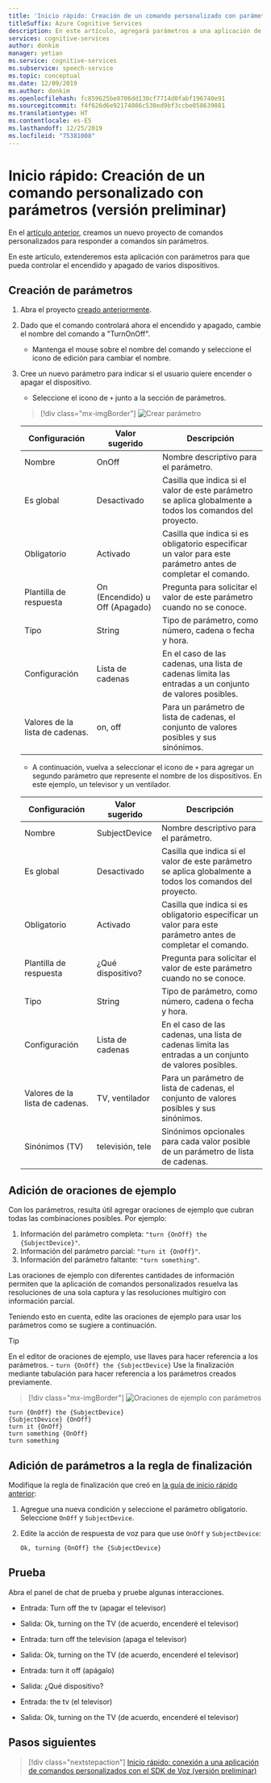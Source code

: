 ```yaml
---
title: 'Inicio rápido: Creación de un comando personalizado con parámetros (versión preliminar): servicio de voz'
titleSuffix: Azure Cognitive Services
description: En este artículo, agregará parámetros a una aplicación de comandos personalizados.
services: cognitive-services
author: donkim
manager: yetian
ms.service: cognitive-services
ms.subservice: speech-service
ms.topic: conceptual
ms.date: 12/09/2019
ms.author: donkim
ms.openlocfilehash: fc859625be0706dd130cf7714d0fabf196740e91
ms.sourcegitcommit: f4f626d6e92174086c530ed9bf3ccbe058639081
ms.translationtype: HT
ms.contentlocale: es-ES
ms.lasthandoff: 12/25/2019
ms.locfileid: "75381008"
---
```

# <a name="quickstart-create-a-custom-command-with-parameters-preview"></a>Inicio rápido: Creación de un comando personalizado con parámetros (versión preliminar)

En el [artículo anterior](./quickstart-custom-speech-commands-create-new.md), creamos un nuevo proyecto de comandos personalizados para responder a comandos sin parámetros.

En este artículo, extenderemos esta aplicación con parámetros para que pueda controlar el encendido y apagado de varios dispositivos.

## <a name="create-parameters"></a>Creación de parámetros

1. Abra el proyecto [creado anteriormente](./quickstart-custom-speech-commands-create-new.md).
1. Dado que el comando controlará ahora el encendido y apagado, cambie el nombre del comando a "TurnOnOff".
   - Mantenga el mouse sobre el nombre del comando y seleccione el icono de edición para cambiar el nombre.
1. Cree un nuevo parámetro para indicar si el usuario quiere encender o apagar el dispositivo.
   - Seleccione el icono de `+` junto a la sección de parámetros.

   > [!div class="mx-imgBorder"]
   > ![Crear parámetro](media/custom-speech-commands/create-on-off-parameter.png)

   | Configuración            | Valor sugerido     | Descripción                                                                                               |
   | ------------------ | ------------------- | --------------------------------------------------------------------------------------------------------- |
   | Nombre               | OnOff               | Nombre descriptivo para el parámetro.                                                                     |
   | Es global          | Desactivado           | Casilla que indica si el valor de este parámetro se aplica globalmente a todos los comandos del proyecto. |
   | Obligatorio           | Activado             | Casilla que indica si es obligatorio especificar un valor para este parámetro antes de completar el comando.          |
   | Plantilla de respuesta  | On (Encendido) u Off (Apagado)      | Pregunta para solicitar el valor de este parámetro cuando no se conoce.                                       |
   | Tipo               | String              | Tipo de parámetro, como número, cadena o fecha y hora.                                               |
   | Configuración      | Lista de cadenas         | En el caso de las cadenas, una lista de cadenas limita las entradas a un conjunto de valores posibles.                                      |
   | Valores de la lista de cadenas. | on, off             | Para un parámetro de lista de cadenas, el conjunto de valores posibles y sus sinónimos.                                |

   - A continuación, vuelva a seleccionar el icono de `+` para agregar un segundo parámetro que represente el nombre de los dispositivos. En este ejemplo, un televisor y un ventilador.

   | Configuración            | Valor sugerido       | Descripción                                                                                               |
   | ------------------ | --------------------- | --------------------------------------------------------------------------------------------------------- |
   | Nombre               | SubjectDevice         | Nombre descriptivo para el parámetro.                                                                     |
   | Es global          | Desactivado             | Casilla que indica si el valor de este parámetro se aplica globalmente a todos los comandos del proyecto. |
   | Obligatorio           | Activado               | Casilla que indica si es obligatorio especificar un valor para este parámetro antes de completar el comando.          |
   | Plantilla de respuesta  | ¿Qué dispositivo?     | Pregunta para solicitar el valor de este parámetro cuando no se conoce.                                       |
   | Tipo               | String                | Tipo de parámetro, como número, cadena o fecha y hora.                                               |
   | Configuración      | Lista de cadenas           | En el caso de las cadenas, una lista de cadenas limita las entradas a un conjunto de valores posibles.                                      |
   | Valores de la lista de cadenas. | TV, ventilador               | Para un parámetro de lista de cadenas, el conjunto de valores posibles y sus sinónimos.                                |
   | Sinónimos (TV)      | televisión, tele     | Sinónimos opcionales para cada valor posible de un parámetro de lista de cadenas.                                      |

## <a name="add-sample-sentences"></a>Adición de oraciones de ejemplo

Con los parámetros, resulta útil agregar oraciones de ejemplo que cubran todas las combinaciones posibles. Por ejemplo:

1. Información del parámetro completa: `"turn {OnOff} the {SubjectDevice}"`.
1. Información del parámetro parcial: `"turn it {OnOff}"`.
1. Información del parámetro faltante: `"turn something"`.

Las oraciones de ejemplo con diferentes cantidades de información permiten que la aplicación de comandos personalizados resuelva las resoluciones de una sola captura y las resoluciones multigiro con información parcial.

Teniendo esto en cuenta, edite las oraciones de ejemplo para usar los parámetros como se sugiere a continuación.

> [!TIP]
> En el editor de oraciones de ejemplo, use llaves para hacer referencia a los parámetros. - `turn {OnOff} the {SubjectDevice}` Use la finalización mediante tabulación para hacer referencia a los parámetros creados previamente.

> [!div class="mx-imgBorder"]
> ![Oraciones de ejemplo con parámetros](media/custom-speech-commands/create-parameter-sentences.png)

```
turn {OnOff} the {SubjectDevice}
{SubjectDevice} {OnOff}
turn it {OnOff}
turn something {OnOff}
turn something
```

## <a name="add-parameters-to-completion-rule"></a>Adición de parámetros a la regla de finalización

Modifique la regla de finalización que creó en [la guía de inicio rápido anterior](./quickstart-custom-speech-commands-create-new.md):

1. Agregue una nueva condición y seleccione el parámetro obligatorio. Seleccione `OnOff` y `SubjectDevice`.
1. Edite la acción de respuesta de voz para que use `OnOff` y `SubjectDevice`:

   ```
   Ok, turning {OnOff} the {SubjectDevice}
   ```

## <a name="try-it-out"></a>Prueba

Abra el panel de chat de prueba y pruebe algunas interacciones.

- Entrada: Turn off the tv (apagar el televisor)
- Salida: Ok, turning on the TV (de acuerdo, encenderé el televisor)

- Entrada: turn off the television (apaga el televisor)
- Salida: Ok, turning on the TV (de acuerdo, encenderé el televisor)

- Entrada: turn it off (apágalo)
- Salida: ¿Qué dispositivo?
- Entrada: the tv (el televisor)
- Salida: Ok, turning on the TV (de acuerdo, encenderé el televisor)

## <a name="next-steps"></a>Pasos siguientes
> [!div class="nextstepaction"]
> [Inicio rápido: conexión a una aplicación de comandos personalizados con el SDK de Voz (versión preliminar)](./quickstart-custom-speech-commands-speech-sdk.md)
